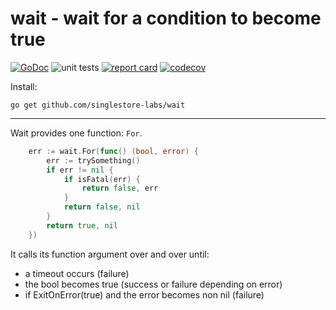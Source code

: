 # wait - wait for a condition to become true

[![GoDoc](https://godoc.org/github.com/singlestore-labs/wait?status.svg)](https://pkg.go.dev/github.com/singlestore-labs/wait)
![unit tests](https://github.com/singlestore-labs/wait/actions/workflows/go.yml/badge.svg)
[![report card](https://goreportcard.com/badge/github.com/singlestore-labs/wait)](https://goreportcard.com/report/github.com/singlestore-labs/wait)
[![codecov](https://codecov.io/gh/singlestore-labs/wait/branch/main/graph/badge.svg)](https://codecov.io/gh/singlestore-labs/wait)

Install:

	go get github.com/singlestore-labs/wait

---

Wait provides one function: `For`.

```go
	err := wait.For(func() (bool, error) {
		err := trySomething()
		if err != nil {
			if isFatal(err) {
				return false, err
			}
			return false, nil
		}
		return true, nil
	})
```

It calls its function argument over and over until:

- a timeout occurs (failure)
- the bool becomes true (success or failure depending on error)
- if ExitOnError(true) and the error becomes non nil (failure) 


